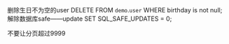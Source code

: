 
删除生日不为空的user
DELETE FROM `demo`.`user`
WHERE birthday is not null;
解除数据库safe——update
SET SQL_SAFE_UPDATES = 0;

不要让分页超过9999